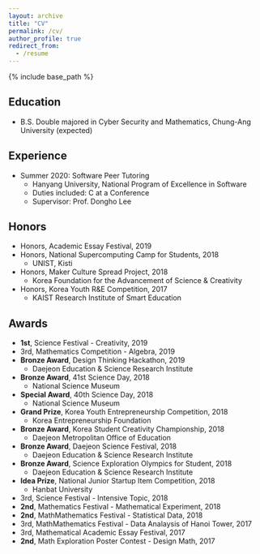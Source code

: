 ```yaml
---
layout: archive
title: "CV"
permalink: /cv/
author_profile: true
redirect_from:
  - /resume
---
```


{% include base_path %}

## Education
* B.S. Double majored in Cyber Security and Mathematics, Chung-Ang University (expected)

<!--
* M.S. in Jekyll, GitHub University, 2014
* Ph.D in Version Control Theory, GitHub University, 2018 (expected)
-->

## Experience
* Summer 2020: Software Peer Tutoring
  * Hanyang University, National Program of Excellence in Software
  * Duties included: C at a Conference
  * Supervisor: Prof. Dongho Lee
  
## Honors
* Honors, Academic Essay Festival, 2019
* Honors, National Supercomputing Camp for Students, 2018
  * UNIST, Kisti
* Honors, Maker Culture Spread Project, 2018
  * Korea Foundation for the Advancement of Science & Creativity
* Honors, Korea Youth R&E Competition, 2017
  * KAIST Research Institute of Smart Education

## Awards
* **1st**, Science Festival - Creativity, 2019
* 3rd, Mathematics Competition - Algebra, 2019
* **Bronze Award**, Design Thinking Hackathon, 2019
  * Daejeon Education & Science Research Institute
* **Bronze Award**, 41st Science Day, 2018
  * National Science Museum
* **Special Award**, 40th Science Day, 2018
  * National Science Museum
* **Grand Prize**, Korea Youth Entrepreneurship Competition, 2018
  * Korea Entrepreneurship Foundation
* **Bronze Award**, Korea Student Creativity Championship, 2018
  * Daejeon Metropolitan Office of Education
* **Bronze Award**, Daejeon Science Festival, 2018
  * Daejeon Education & Science Research Institute
* **Bronze Award**, Science Exploration Olympics for Student, 2018
  * Daejeon Education & Science Research Institute
* **Idea Prize**, National Junior Startup Item Competition, 2018
  * Hanbat University
* 3rd, Science Festival - Intensive Topic, 2018
* **2nd**, Mathematics Festival - Mathematical Experiment, 2018
* **2nd**, MathMathematics Festival - Statistical Data, 2018
* 3rd, MathMathematics Festival - Data Analaysis of Hanoi Tower, 2017
* 3rd, Mathematical Academic Essay Festival, 2017
* **2nd**, Math Exploration Poster Contest - Design Math, 2017


<!--
* Fall 2015: Research Assistant
  * Github University
  * Duties included: Merging pull requests
  * Supervisor: Professor Hub
  -->
<!--
Skills
======
* Skill 1
* Skill 2
  * Sub-skill 2.1
  * Sub-skill 2.2
  * Sub-skill 2.3
* Skill 3

Publications
======
  <ul>{% for post in site.publications %}
    {% include archive-single-cv.html %}
  {% endfor %}</ul>
  
Talks
======
  <ul>{% for post in site.talks %}
    {% include archive-single-talk-cv.html %}
  {% endfor %}</ul>
  
Teaching
======
  <ul>{% for post in site.teaching %}
    {% include archive-single-cv.html %}
  {% endfor %}</ul>
  
Service and leadership
======
* Currently signed in to 43 different slack teams
-->
